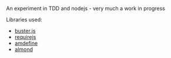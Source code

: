 An experiment in TDD and nodejs - very much a work in progress

Libraries used:
* [buster.js](http://busterjs.org/)
* [requirejs](http://requirejs.org/)
* [amdefine](https://github.com/jrburke/amdefine)
* [almond](https://github.com/jrburke/almond)
